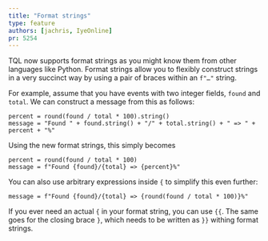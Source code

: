 ```yaml
---
title: "Format strings"
type: feature
authors: [jachris, IyeOnline]
pr: 5254
---
```


TQL now supports format strings as you might know them from other languages like
Python. Format strings allow you to flexibly construct strings in a very
succinct way by using a pair of braces within an `f"…"` string.

For example, assume that you have events with two integer fields, `found` and
`total`. We can construct a message from this as follows:

```tql
percent = round(found / total * 100).string()
message = "Found " + found.string() + "/" + total.string() + " => " + percent + "%"
```

Using the new format strings, this simply becomes

```tql
percent = round(found / total * 100)
message = f"Found {found}/{total} => {percent}%"
```

You can also use arbitrary expressions inside `{` to simplify this even further:

```tql
message = f"Found {found}/{total} => {round(found / total * 100)}%"
```

If you ever need an actual `{` in your format string, you can use `{{`. The same
goes for the closing brace `}`, which needs to be written as `}}` withing format
strings.
